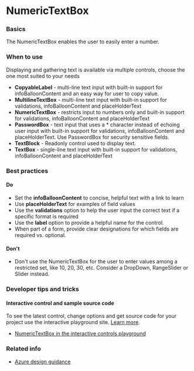 ﻿# NumericTextBox

 
<a name="basics"></a>
### Basics
The NumericTextBox enables the user to easily enter a number.


<!-- TODO get an IMAGE to embed here -->

<!-- TODO get an SAMPLE CODE to embed here -->

 
<a name="when-to-use"></a>
### When to use
Displaying and gathering text is available via multiple controls, choose the one most suited to your needs
* **CopyableLabel** - multi-line text input with built-in support for infoBalloonContent and an easy way for user to copy value.
* **MultilineTextBox** - multi-line text input with built-in support for validations, infoBalloonContent and placeHolderText
* **NumericTextBox** - restricts input to numbers only and built-in support for validations, infoBalloonContent and placeHolderText
* **PasswordBox** - text input that uses a * character instead of echoing user input with built-in support for validations, infoBalloonContent and placeHolderText.  Use PasswordBox for security sensitive fields.
* **TextBlock** - Readonly control used to display text.
* **TextBox** - single-line text input with built-in support for validations, infoBalloonContent and placeHolderText



 
<a name="best-practices"></a>
### Best practices

<a name="best-practices-do"></a>
#### Do

* Set the **infoBalloonContent** to concise, helpful text with a link to learn
* Use **placeHolderText** for examples of field values
* Use the **validations** option to help the user input the correct text if a specific format is required
* Use the **label** option to provide a helpful name for the control.
* When part of a form, provide clear designations for which fields are required vs. optional.

<a name="best-practices-don-t"></a>
#### Don&#39;t

* Don't use the NumericTextBox for the user to enter values among a restricted set, like 10, 20, 30, etc.  Consider a DropDown, RangeSlider or Slider instead.



 
<a name="developer-tips-and-tricks"></a>
### Developer tips and tricks



<a name="developer-tips-and-tricks-interactive-control-and-sample-source-code"></a>
#### Interactive control and sample source code
To see the latest control, change options and get source code for your project use the interactive playground site.  [Learn more](./top-extensions-controls-playground.md).

*  <a href="https://ms.portal.azure.com/?Microsoft_Azure_Playground=true#blade/Microsoft_Azure_Playground/ControlsIndexBlade/NumericTextBox_create_Playground" target="_blank">NumericTextBox in the interactive controls playground</a>

 


 
<a name="related-info"></a>
### Related info

<!-- TODO link to Figma -->

* [Azure design guidance](http://aka.ms/portalfx/design)


